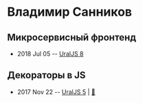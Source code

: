 # Владимир Санников

## Микросервисный фронтенд
- 2018 Jul 05 -- [UralJS 8](https://www.youtube.com/watch?v=IXqtFa8atE4)    
## Декораторы в JS
- 2017 Nov 22 -- [UralJS 5](https://www.youtube.com/watch?v=qRlMzRcToNE)  | [:notebook:](http://slides.com/vhaldemario/jsdecorators#/)  
